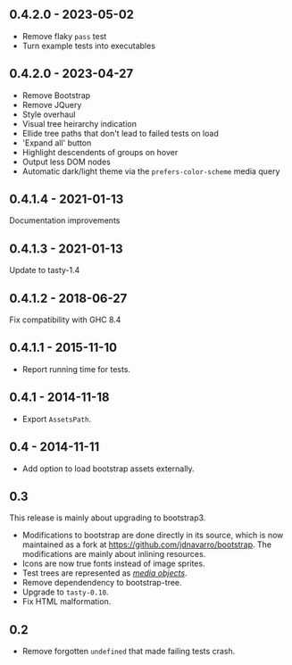 0.4.2.0 - 2023-05-02
--------------------

* Remove flaky `pass` test
* Turn example tests into executables

0.4.2.0 - 2023-04-27
--------------------

* Remove Bootstrap
* Remove JQuery
* Style overhaul
* Visual tree heirarchy indication
* Ellide tree paths that don't lead to failed tests on load
* 'Expand all' button
* Highlight descendents of groups on hover
* Output less DOM nodes
* Automatic dark/light theme via the `prefers-color-scheme` media query

0.4.1.4 - 2021-01-13
--------------------

Documentation improvements

0.4.1.3 - 2021-01-13
--------------------

Update to tasty-1.4

0.4.1.2 - 2018-06-27
--------------------

Fix compatibility with GHC 8.4


0.4.1.1 - 2015-11-10
--------------------

- Report running time for tests.

0.4.1 - 2014-11-18
------------------

- Export `AssetsPath`.

0.4 - 2014-11-11
----------------

- Add option to load bootstrap assets externally.

0.3
---

This release is mainly about upgrading to bootstrap3.

* Modifications to bootstrap are done directly in its source, which is
  now maintained as a fork at https://github.com/jdnavarro/bootstrap. The
  modifications are mainly about inlining resources.
* Icons are now true fonts instead of image sprites.
* Test trees are represented as [*media
  objects*](http://getbootstrap.com/components/#media).
* Remove dependendency to bootstrap-tree.
* Upgrade to `tasty-0.10`.
* Fix HTML malformation.

0.2
---
* Remove forgotten `undefined` that made failing tests crash.
